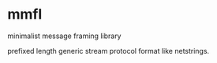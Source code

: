 # mmfl
minimalist message framing library

prefixed length generic stream protocol format like netstrings.
